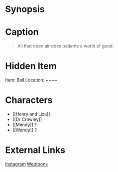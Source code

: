 # Synopsis


# Caption
> All that open air does patients a world of good.

# Hidden Item
Item: Bell
Location: ~~~~

# Characters
* [[Henry and Liza]]
* [[Dr Crowley]]
* [[Mendy]] ?
* [[Wendy]] ?

# External Links
[Instagram](https://www.instagram.com/p/B9K9FiZjB3u/)
[Webtoons](https://www.webtoons.com/en/challenge/twistwood-tales/35-the-doctor-knows-best/viewer?title_no=344740&episode_no=38)